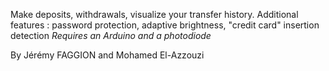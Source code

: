 Make deposits, withdrawals, visualize your transfer history.
Additional features : password protection, adaptive brightness, "credit card" insertion detection
*Requires an Arduino and a photodiode*

By Jérémy FAGGION and Mohamed El-Azzouzi
